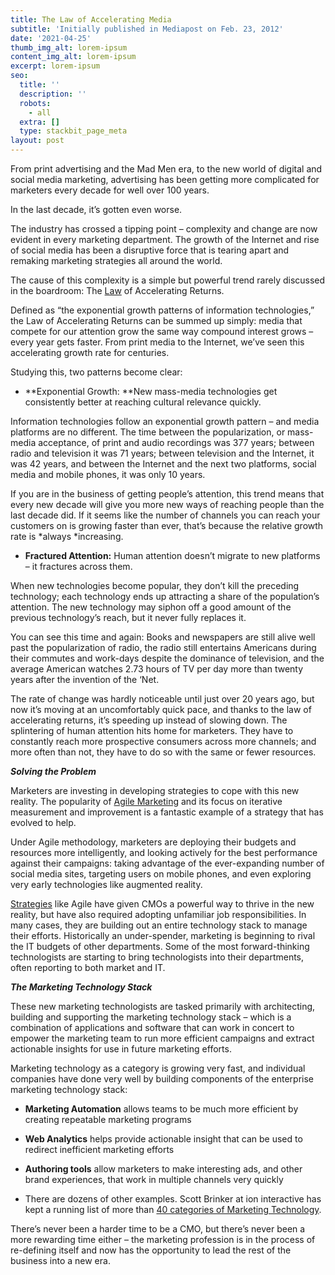 ```yaml
---
title: The Law of Accelerating Media
subtitle: 'Initially published in Mediapost on Feb. 23, 2012'
date: '2021-04-25'
thumb_img_alt: lorem-ipsum
content_img_alt: lorem-ipsum
excerpt: lorem-ipsum
seo:
  title: ''
  description: ''
  robots:
    - all
  extra: []
  type: stackbit_page_meta
layout: post
---
```

From print advertising and the Mad Men era, to the new world of digital and social media marketing, advertising has been getting more complicated for marketers every decade for well over 100 years.

In the last decade, it’s gotten even worse.

The industry has crossed a tipping point – complexity and change are now evident in every marketing department. The growth of the Internet and rise of social media has been a disruptive force that is tearing apart and remaking marketing strategies all around the world.

The cause of this complexity is a simple but powerful trend rarely discussed in the boardroom: The [Law](http://www.forbes.com/law/) of Accelerating Returns.

Defined as “the exponential growth patterns of information technologies,” the Law of Accelerating Returns can be summed up simply: media that compete for our attention grow the same way compound interest grows – every year gets faster. From print media to the Internet, we’ve seen this accelerating growth rate for centuries.

Studying this, two patterns become clear:

*   **Exponential Growth: **New mass-media technologies get consistently better at reaching cultural relevance quickly.

Information technologies follow an exponential growth pattern – and media platforms are no different. The time between the popularization, or mass-media acceptance, of print and audio recordings was 377 years; between radio and television it was 71 years; between television and the Internet, it was 42 years, and between the Internet and the next two platforms, social media and mobile phones, it was only 10 years.

If you are in the business of getting people’s attention, this trend means that every new decade will give you more new ways of reaching people than the last decade did. If it seems like the number of channels you can reach your customers on is growing faster than ever, that’s because the relative growth rate is *always *increasing.

*   **Fractured Attention:** Human attention doesn’t migrate to new platforms – it fractures across them.

When new technologies become popular, they don’t kill the preceding technology; each technology ends up attracting a share of the population’s attention. The new technology may siphon off a good amount of the previous technology’s reach, but it never fully replaces it.

You can see this time and again: Books and newspapers are still alive well past the popularization of radio, the radio still entertains Americans during their commutes and work-days despite the dominance of television, and the average American watches 2.73 hours of TV per day more than twenty years after the invention of the ‘Net.

The rate of change was hardly noticeable until just over 20 years ago, but now it’s moving at an uncomfortably quick pace, and thanks to the law of accelerating returns, it’s speeding up instead of slowing down. The splintering of human attention hits home for marketers. They have to constantly reach more prospective consumers across more channels; and more often than not, they have to do so with the same or fewer resources.

***Solving the Problem***

Marketers are investing in developing strategies to cope with this new reality. The popularity of [Agile Marketing](http://www.agilemarketingblog.com/) and its focus on iterative measurement and improvement is a fantastic example of a strategy that has evolved to help.

Under Agile methodology, marketers are deploying their budgets and resources more intelligently, and looking actively for the best performance against their campaigns: taking advantage of the ever-expanding number of social media sites, targeting users on mobile phones, and even exploring very early technologies like augmented reality.

[Strategies](http://www.forbes.com/strategies-solutions/) like Agile have given CMOs a powerful way to thrive in the new reality, but have also required adopting unfamiliar job responsibilities. In many cases, they are building out an entire technology stack to manage their efforts. Historically an under-spender, marketing is beginning to rival the IT budgets of other departments. Some of the most forward-thinking technologists are starting to bring technologists into their departments, often reporting to both market and IT.

***The Marketing Technology Stack***

These new marketing technologists are tasked primarily with architecting, building and supporting the marketing technology stack – which is a combination of applications and software that can work in concert to empower the marketing team to run more efficient campaigns and extract actionable insights for use in future marketing efforts.

Marketing technology as a category is growing very fast, and individual companies have done very well by building components of the enterprise marketing technology stack:

*   **Marketing Automation** allows teams to be much more efficient by creating repeatable marketing programs

*   **Web Analytics** helps provide actionable insight that can be used to redirect inefficient marketing efforts

*   **Authoring tools** allow marketers to make interesting ads, and other brand experiences, that work in multiple channels very quickly

*   There are dozens of other examples. Scott Brinker at ion interactive has kept a running list of more than [40 categories of Marketing Technology](http://www.chiefmartec.com/post_images/marketing_technology_landscape.jpg).

There’s never been a harder time to be a CMO, but there’s never been a more rewarding time either – the marketing profession is in the process of re-defining itself and now has the opportunity to lead the rest of the business into a new era.
